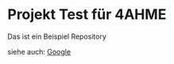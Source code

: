 # Projekt Test für 4AHME

Das ist ein Beispiel Repository

siehe auch: [Google](https://www.google.at/)
